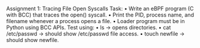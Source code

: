 Assignment 1: Tracing File Open Syscalls
Task:
• Write an eBPF program (C with BCC) that traces the open() syscall.
• Print the PID, process name, and filename whenever a process opens
a file.
• Loader program must be in Python using BCC APIs.
Test using:
• ls → opens directories.
• cat /etc/passwd → should show /etc/passwd file access.
• touch newfile → should show newfile.
